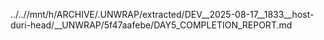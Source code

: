../..//mnt/h/ARCHIVE/.UNWRAP/extracted/DEV__2025-08-17__1833__host-duri-head/__UNWRAP/5f47aafebe/DAY5_COMPLETION_REPORT.md
